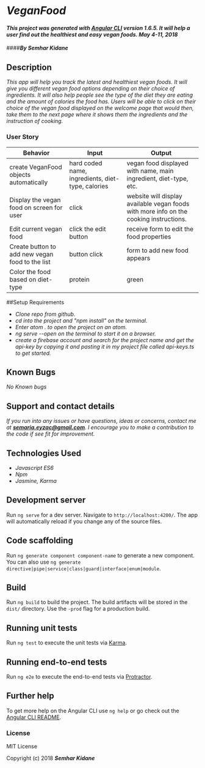 # _VeganFood_

#### _This project was generated with [Angular CLI](https://github.com/angular/angular-cli) version 1.6.5. It will help a user find out the healthiest and easy vegan foods. May 4-11, 2018_

####_**By Semhar Kidane**_


## Description

_This app will help you track the latest and healthiest vegan foods. It will give you different vegan food options depending on their choice of ingredients. It will also help people see the type of the diet they are eating and the amount of calories the food has. Users will be able to click on their choice of the vegan food displayed on the welcome page that would then, take them to the next page where it shows them the ingredients and the instruction of cooking._

### User Story

Behavior | Input | Output
---------|-------|-------
create VeganFood objects automatically| hard coded name, ingredients, diet-type, calories | vegan food displayed with name, main ingredient, diet-type, etc.
Display the vegan food on screen for user | click | website will display available vegan foods with more info on the cooking instructions.
Edit current vegan food | click the edit button | receive form to edit the food properties
Create button to add new vegan food to the list | button click | form to add new food appears
Color  the food based on diet-type | protein | green



##Setup Requirements

* _Clone repo from github._
* _cd into the project and "npm install" on the terminal._
* _Enter atom . to open the project on an atom._
* _ng serve --open on the terminal to start it on a browser._
* _create a firebase account and search for the project name and get the api-key by copying it and pasting it in my project file called api-keys.ts to get started._


## Known Bugs

_No Known bugs_


## Support and contact details

_If you run into any issues or have questions, ideas or concerns, contact me at **semaria.eyzac@gmail.com**. I encourage you to make a contribution to the code if see fit for improvement._


## Technologies Used

* _Javascript ES6_
* _Npm_
* _Jasmine, Karma_


## Development server

Run `ng serve` for a dev server. Navigate to `http://localhost:4200/`. The app will automatically reload if you change any of the source files.

## Code scaffolding

Run `ng generate component component-name` to generate a new component. You can also use `ng generate directive|pipe|service|class|guard|interface|enum|module`.

## Build

Run `ng build` to build the project. The build artifacts will be stored in the `dist/` directory. Use the `-prod` flag for a production build.

## Running unit tests

Run `ng test` to execute the unit tests via [Karma](https://karma-runner.github.io).

## Running end-to-end tests

Run `ng e2e` to execute the end-to-end tests via [Protractor](http://www.protractortest.org/).

## Further help

To get more help on the Angular CLI use `ng help` or go check out the [Angular CLI README](https://github.com/angular/angular-cli/blob/master/README.md).


### License

MIT License

Copyright (c) 2018 **_Semhar Kidane_**
